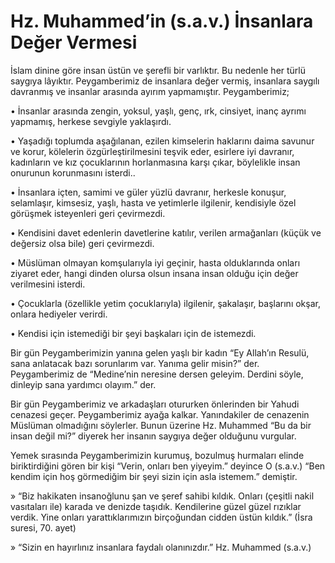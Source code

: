# **Hz. Muhammed’in (s.a.v.) İnsanlara Değer Vermesi**

İslam dinine göre insan üstün ve şerefli bir varlıktır. Bu nedenle her türlü saygıya lâyıktır. Peygamberimiz de insanlara değer vermiş, insanlara saygılı davranmış ve insanlar arasında ayırım yapmamıştır. Peygamberimiz;

• İnsanlar arasında zengin, yoksul, yaşlı, genç, ırk, cinsiyet, inanç ayrımı yapmamış, herkese sevgiyle yaklaşırdı.

• Yaşadığı toplumda aşağılanan, ezilen kimselerin haklarını daima savunur ve korur, kölelerin özgürleştirilmesini teşvik eder, esirlere iyi davranır, kadınların ve kız çocuklarının horlanmasına karşı çıkar, böylelikle insan onurunun korunmasını isterdi..

• İnsanlara içten, samimi ve güler yüzlü davranır, herkesle konuşur, selamlaşır, kimsesiz, yaşlı, hasta ve yetimlerle ilgilenir, kendisiyle özel görüşmek isteyenleri geri çevirmezdi.

• Kendisini davet edenlerin davetlerine katılır, verilen armağanları (küçük ve değersiz olsa bile) geri çevirmezdi.

• Müslüman olmayan komşularıyla iyi geçinir, hasta olduklarında onları ziyaret eder, hangi dinden olursa olsun insana insan olduğu için değer verilmesini isterdi.

• Çocuklarla (özellikle yetim çocuklarıyla) ilgilenir, şakalaşır, başlarını okşar, onlara hediyeler verirdi.

• Kendisi için istemediği bir şeyi başkaları için de istemezdi.

Bir gün Peygamberimizin yanına gelen yaşlı bir kadın “Ey Allah’ın Resulü, sana anlatacak bazı sorunlarım var. Yanıma gelir misin?” der. Peygamberimiz de “Medine’nin neresine dersen geleyim. Derdini söyle, dinleyip sana yardımcı olayım.” der.

Bir gün Peygamberimiz ve arkadaşları otururken önlerinden bir Yahudi cenazesi geçer. Peygamberimiz ayağa kalkar. Yanındakiler de cenazenin Müslüman olmadığını söylerler. Bunun üzerine Hz. Muhammed “Bu da bir insan değil mi?” diyerek her insanın saygıya değer olduğunu vurgular.

Yemek sırasında Peygamberimizin kurumuş, bozulmuş hurmaları elinde biriktirdiğini gören bir kişi “Verin, onları ben yiyeyim.” deyince O (s.a.v.) “Ben kendim için hoş görmediğim bir şeyi sizin için asla istemem.” demiştir.

» “Biz hakikaten insanoğlunu şan ve şeref sahibi kıldık. Onları (çeşitli nakil vasıtaları ile) karada ve denizde taşıdık. Kendilerine güzel güzel rızıklar verdik. Yine onları yarattıklarımızın birçoğundan cidden üstün kıldık.” (İsra suresi, 70. ayet)

» “Sizin en hayırlınız insanlara faydalı olanınızdır.” Hz. Muhammed (s.a.v.)
